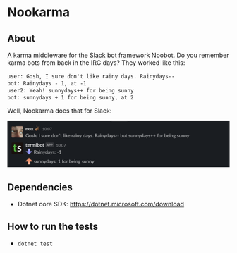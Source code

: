# Nookarma

## About

A karma middleware for the Slack bot framework Noobot. Do you remember karma bots from back in the IRC days? They worked like this:

```
user: Gosh, I sure don't like rainy days. Rainydays--
bot: Rainydays - 1, at -1
user2: Yeah! sunnydays++ for being sunny
bot: sunnydays + 1 for being sunny, at 2
```

Well, Nookarma does that for Slack:

![A screenshot showing a Slack user saying "Gosh, I sure don't like rainy days. Rainydays-- but sunnydays++ for being sunny". A bot then responds with an emoji of a down arrow saying "Rainydays: -1" and an emoji of an up arrow saying "sunnydays: 1 for being sunny"](example.png)

## Dependencies

* Dotnet core SDK: https://dotnet.microsoft.com/download

## How to run the tests

* `dotnet test`